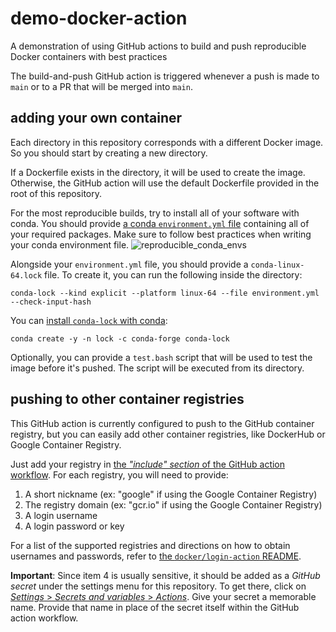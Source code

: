 # demo-docker-action
A demonstration of using GitHub actions to build and push reproducible Docker containers with best practices

The build-and-push GitHub action is triggered whenever a push is made to `main` or to a PR that will be merged into `main`.

## adding your own container
Each directory in this repository corresponds with a different Docker image. So you should start by creating a new directory.

If a Dockerfile exists in the directory, it will be used to create the image. Otherwise, the GitHub action will use the default Dockerfile provided in the root of this repository.

For the most reproducible builds, try to install all of your software with conda. You should provide [a conda `environment.yml` file](https://conda.io/projects/conda/en/latest/user-guide/tasks/manage-environments.html#create-env-file-manually) containing all of your required packages. Make sure to follow best practices when writing your conda environment file.
![reproducible_conda_envs](https://github.com/aryarm/demo-docker-action/assets/23412689/791efa84-53dd-4fca-8ea8-8c7029c0528b)

Alongside your `environment.yml` file, you should provide a `conda-linux-64.lock` file. To create it, you can run the following inside the directory:
```
conda-lock --kind explicit --platform linux-64 --file environment.yml --check-input-hash
```
You can [install `conda-lock` with conda](https://anaconda.org/conda-forge/conda-lock):
```
conda create -y -n lock -c conda-forge conda-lock
```

Optionally, you can provide a `test.bash` script that will be used to test the image before it's pushed. The script will be executed from its directory.

## pushing to other container registries
This GitHub action is currently configured to push to the GitHub container registry, but you can easily add other container registries, like DockerHub or Google Container Registry.

Just add your registry in [the *"include" section* of the GitHub action workflow](https://github.com/aryarm/demo-docker-action/blob/2850ce9b/.github/workflows/docker.yml#L53-L54). For each registry, you will need to provide:
1. A short nickname (ex: "google" if using the Google Container Registry)
2. The registry domain (ex: "gcr.io" if using the Google Container Registry)
3. A login username
4. A login password or key

For a list of the supported registries and directions on how to obtain usernames and passwords, refer to [the `docker/login-action` README](https://github.com/docker/login-action?tab=readme-ov-file#about).

**Important**: Since item 4 is usually sensitive, it should be added as a _GitHub secret_ under the settings menu for this repository. To get there, click on [_Settings_ > _Secrets and variables_ > _Actions_](../../settings/secrets/actions#repository-secrets). Give your secret a memorable name. Provide that name in place of the secret itself within the GitHub action workflow.
